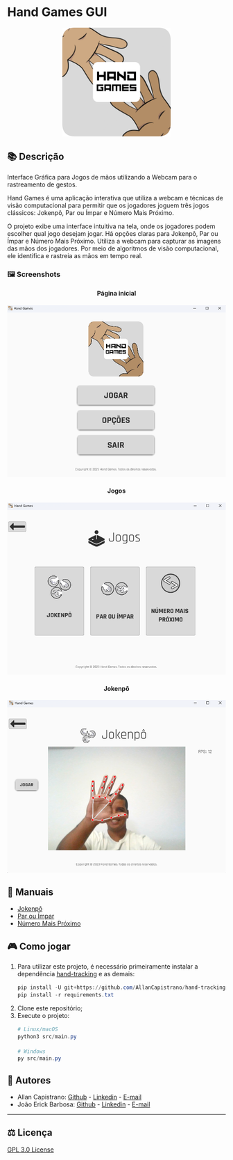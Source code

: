 # Hand Games GUI

<p align="center">
  <img src="https://github.com/AllanCapistrano/hand-games/raw/master/images/hand-games-rounded.png" alt="Hand Games GUI Icon" width="250px" height="250px">
</p>

## :books: Descrição ##
Interface Gráfica para Jogos de mãos utilizando a Webcam para o rastreamento de gestos.

Hand Games é uma aplicação interativa que utiliza a webcam e técnicas de visão computacional para permitir que os jogadores joguem três jogos clássicos: Jokenpô, Par ou Ímpar e Número Mais Próximo.

O projeto exibe uma interface intuitiva na tela, onde os jogadores podem escolher qual jogo desejam jogar. Há opções claras para Jokenpô, Par ou Ímpar e Número Mais Próximo. Utiliza a webcam para capturar as imagens das mãos dos jogadores. Por meio de algoritmos de visão computacional, ele identifica e rastreia as mãos em tempo real.

### 🖼️ Screenshots

<h4 align="center">Página inicial</h4>
<p align="center">
  <img src="./images/home-page.png">
</p>

<h4 align="center">Jogos</h4>
<p align="center">
  <img src="./images/games-page.png">
</p>

<h4 align="center">Jokenpô</h4>
<p align="center">
  <img src="./images/jokenpo-game.png">
</p>

## :memo: Manuais
- [Jokenpô](https://github.com/AllanCapistrano/hand-games/blob/master/manuals/JOKENPO.md)
- [Par ou Ímpar](https://github.com/AllanCapistrano/hand-games/blob/master/manuals/EVEN-ODD.md)
- [Número Mais Próximo](https://github.com/AllanCapistrano/hand-games/blob/master/manuals/NEAREST-NUMBER.md)

## :video_game: Como jogar
1. Para utilizar este projeto, é necessário primeiramente instalar a dependência [hand-tracking](https://github.com/AllanCapistrano/handtracking) e as demais:
   ```powershell
   pip install -U git+https://github.com/AllanCapistrano/hand-tracking.git
   pip install -r requirements.txt
   ```
2. Clone este repositório;
3. Execute o projeto:
   ```powershell
   # Linux/macOS
   python3 src/main.py

   # Windows
   py src/main.py
   ```

## :pushpin: Autores ##
- Allan Capistrano: [Github](https://github.com/AllanCapistrano) - [Linkedin](https://www.linkedin.com/in/allancapistrano/) - [E-mail](https://mail.google.com/mail/u/0/?view=cm&fs=1&tf=1&source=mailto&to=asantos@ecomp.uefs.br)
- João Erick Barbosa: [Github](https://github.com/JoaoErick) - [Linkedin](https://www.linkedin.com/in/joão-erick-barbosa-9050801b0/) - [E-mail](https://mail.google.com/mail/u/0/?view=cm&fs=1&tf=1&source=mailto&to=jsilva@ecomp.uefs.br)

------------

## :balance_scale: Licença ##
[GPL 3.0 License](./LICENSE)
